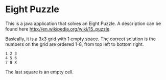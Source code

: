 Eight Puzzle
===========
This is a java application that solves an Eight Puzzle. A description can be found here http://en.wikipedia.org/wiki/15_puzzle.

Basically, it is a 3x3 grid with 1 empty space. The correct solution is the numbers on the grid are ordered 1-8, from top left to bottom right.
```
1 2 3
4 5 6
7 8 X
```
The last square is an empty cell.

